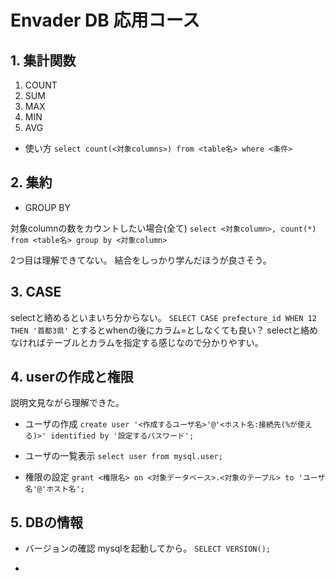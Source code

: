 # Envader DB 応用コース

## 1. 集計関数

1. COUNT
2. SUM
3. MAX
4. MIN
5. AVG

- 使い方
`select count(<対象columns>) from <table名> where <条件>`

## 2. 集約

- GROUP BY

対象columnの数をカウントしたい場合(全て)
`select <対象column>, count(*) from <table名> group by <対象column>`

2つ目は理解できてない。
結合をしっかり学んだほうが良さそう。

## 3. CASE

selectと絡めるといまいち分からない。
`SELECT CASE prefecture_id WHEN 12 THEN '首都3県'`
とするとwhenの後にカラム=としなくても良い？
selectと絡めなければテーブルとカラムを指定する感じなので分かりやすい。

## 4. userの作成と権限

説明文見ながら理解できた。

- ユーザの作成
`create user '<作成するユーザ名>'@'<ホスト名:接続先(%が使える)>' identified by '設定するパスワード';`

- ユーザの一覧表示
`select user from mysql.user;`

- 権限の設定
`grant <権限名> on <対象データベース>.<対象のテーブル> to 'ユーザ名'@'ホスト名';`

## 5. DBの情報

- バージョンの確認
mysqlを起動してから。
`SELECT VERSION();`

- 
